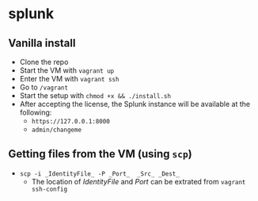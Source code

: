 # splunk

## Vanilla install
- Clone the repo
- Start the VM with `vagrant up`
- Enter the VM with `vagrant ssh`
- Go to `/vagrant`
- Start the setup with `chmod +x && ./install.sh`
- After accepting the license, the Splunk instance will be available at the following:
  - `https://127.0.0.1:8000`
  - `admin/changeme`

## Getting files from the VM (using `scp`)
- `scp -i _IdentityFile_ -P _Port_  _Src_ _Dest_ `
  - The location of _IdentityFile_ and _Port_ can be extrated from `vagrant ssh-config`
